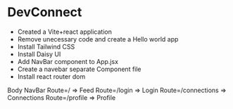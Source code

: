 # DevConnect

- Created a Vite+react application
- Remove unecessary code and create a Hello world app
- Install Tailwind CSS
- Install Daisy UI
- Add NavBar component to App.jsx
- Create a navebar separate Component file
- Install react router dom

Body
NavBar
Route=/ => Feed
Route=/login => Login
Route=/connections => Connections
Route=/profile => Profile
